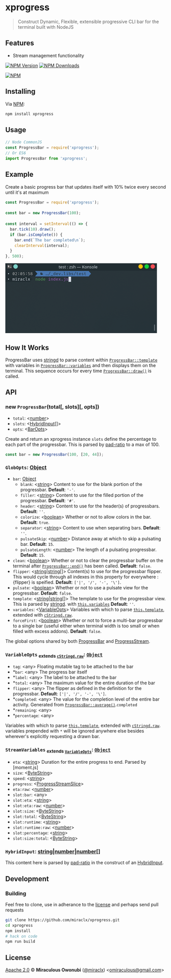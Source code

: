 # xprogress

> Construct Dynamic, Flexible, extensible progressive CLI bar for the terminal built with NodeJS

## Features

- Stream management functionality

[![NPM Version][npm-image]][npm-url]
[![NPM Downloads][downloads-image]][downloads-url]

[![NPM][npm-image-url]][npm-url]

## Installing

Via [NPM][npm]:

``` bash
npm install xprogress
```

## Usage

``` javascript
// Node CommonJS
const ProgressBar = require('xprogress');
// Or ES6
import ProgressBar from 'xprogress';
```

## Example

Create a basic progress bar that updates itself with 10% twice every second until it's at maximum

``` javascript
const ProgressBar = require('xprogress');

const bar = new ProgressBar(100);

const interval = setInterval(() => {
  bar.tick(10).draw();
  if (bar.isComplete()) {
    bar.end(`The bar completed\n`);
    clearInterval(interval);
  }
}, 500);
```

![XProgress Example Result][xprogress-result]

## How It Works

ProgressBar uses [stringd][] to parse content within [`ProgressBar::template`](#progressbar:template) with variables in [`ProgressBar::variables`](#progressbar:variables) and then displays them on the terminal.
This sequence occurs for every time [`ProgressBar::draw()`](#progressbar:draw) is called.

## API

### <a id="progressbar"></a> new `ProgressBar`(total[, slots][, opts])

- `total`: &lt;[number][]&gt;
- `slots`: &lt;[HybridInput](#hybridinput)[]&gt;
- `opts`: &lt;[BarOpts][]&gt;

Create and return an xprogress instance
`slots` define the percentage to each part of the progressbar. This is parsed by [pad-ratio][] to a max of 100.

``` javascript
const bar = new ProgressBar(100, [20, 44]);
```

### <a id="globopts"></a> `GlobOpts`: [Object][object]

* `bar`: [Object][object]
  * `blank`: &lt;[string][]&gt; Content to use for the blank portion of the progressbar. **Default**: `'-'`.
  * `filler`: &lt;[string][]&gt; Content to use for the filled portion of the progressbar. **Default**: `'#'`.
  * `header`: &lt;[string][]&gt; Content to use for the header(s) of progressbars. **Default**: `''`.
  * `colorize`: &lt;[boolean][]&gt; Whether or not to allow colors in the bar. **Default**: `true`.
  * `separator`: &lt;[string][]&gt; Content to use when separating bars. **Default**: `''`.
  * `pulsateSkip`: &lt;[number][]&gt; Distance away at which to skip a pulsating bar. **Default**: `15`.
  * `pulsateLength`: &lt;[number][]&gt; The length of a pulsating progressbar. **Default**: `15`.
* `clean`: &lt;[boolean][]&gt; Whether or not to clear the progressbar buffer on the terminal after [`ProgressBar::end()`](#progress:end) has been called. **Default**: `false`.
* `flipper`: &lt;[string][]|[string][][]&gt; Content(s) to use for the progressbar flipper. This would cycle through all indexes in this property for everywhere :{flipper} is speified. **Default**: `['|', '/', '-', '\']`.
* `pulsate`: &lt;[boolean][]&gt; Whether or not to use a pulsate view for the progressbar. **Default**: `false`.
* <a id="globopts:template"></a> `template`: &lt;[string][]|[string][][]&gt; The template to use for the progressbar view. This is parsed by [stringd][]. with [`this.variables`](#globopts:variables) **Default**: `''`.
* <a id="globopts:variables"></a> `variables`: &lt;[VariableOpts](#variableopts)&gt; Variables with which to parse [`this.template`](#globopts:template), extended with [`cStringd.raw`][cstringd:raw].
* `forceFirst`: &lt;[boolean][]&gt; Whether or not to force a multi-bar progressbar to a single bar (useful either when terminal width is too small or when filled with excess addons). **Default**: `false`.

The global options shared by both [ProgressBar](#progressbar) and [ProgressStream](#progressstream).

### <a id="variableopts"></a> `VariableOpts` <sub>extends [`cStringd.raw`][cStringd:raw]</sub>: [`Object`][object]
* `tag`: &lt;any&gt; Floating mutable tag to be attached to the bar
* *`bar`: &lt;any&gt; The progress bar itself
* *`label`: &lt;any&gt; The label to be attached to the bar
* *`total`: &lt;any&gt; The maximum value for the entire duration of the bar
* `flipper`: &lt;any&gt; The flipper as defined in the definition for the progressbar. **Default**: `['|', '/', '-', '\']`.
* *`completed`: &lt;any&gt; The value for the completion level of the entire bar activity. Generated from [`ProgressBar::average()`](#progressbar:average).`completed`
* *`remaining`: &lt;any&gt;
* *`percentage`: &lt;any&gt;

Variables with which to parse [`this.template`](#globopts:template), extended with [`cStringd.raw`][cstringd:raw]. variables prepended with `*` will be ignored anywhere else besides wherever's explicitly requesting a drawn bar.

### <a id="streamvariables"></a> `StreamVariables` <sub>extends [`VariableOpts`](#variableopts)</sub>: [`Object`][object]
* `eta`: &lt;[string][]&gt; Duration for the entire progress to end. Parsed by [moment.js]
* `size`: &lt;[ByteString][]&gt;
* `speed`: &lt;[string][]&gt;
* `progress`: &lt;[ProgressStreamSlice][]&gt;
* `eta:raw`: &lt;[number][]&gt;
* `slot:bar`: &lt;any&gt;
* `slot:eta`: &lt;[string][]&gt;
* `slot:eta:raw`: &lt;[number][]&gt;
* `slot:size`: &lt;[ByteString][]&gt;
* `slot:total`: &lt;[ByteString][]&gt;
* `slot:runtime`: &lt;[string][]&gt;
* `slot:runtime:raw`: &lt;[number][]&gt;
* `slot:percentage`: &lt;[string][]&gt;
* `slot:size:total`: &lt;[ByteString][]&gt;

### <a id='hybridinput'></a> `HybridInput`: [string][]|[number][]|[number][][]
This content here is parsed by [pad-ratio][] in the construct of an [HybridInput][hybridinput].

## Development

### Building

Feel free to clone, use in adherance to the [license](#license) and perhaps send pull requests

``` bash
git clone https://github.com/miraclx/xprogress.git
cd xprogress
npm install
# hack on code
npm run build
```

## License

[Apache 2.0][license] © **Miraculous Owonubi** ([@miraclx][author-url]) &lt;omiraculous@gmail.com&gt;

[BarOpts]: #globopts

[npm]:  https://github.com/npm/cli "The Node Package Manager"
[license]:  LICENSE "Apache 2.0 License"

[stringd]:  https://github.com/miraclx/stringd "NodeJS String Variable Parser"
[cstringd]:  https://github.com/miraclx/stringd-colors "ANSI colors for stringd formatting"
[pad-ratio]:  https://github.com/miraclx/pad-ratio "Pad or trim an array to sum up to a maximum value"
[hybridinput]:  https://github.com/miraclx/pad-ratio#hybridinput
[ProgressStreamSlice]: https://github.com/freeall/progress-stream#progress
[ByteString]: https://github.com/miraclx/xbytes#bytestring
[cstringd:raw]:  https://github.com/miraclx/stringd-colors#cstringdraw "Raw ANSI codes for stringd-colors"

[author-url]: https://github.com/miraclx
[ansi-styles]:  https://github.com/chalk/ansi-styles "ANSI escape codes for styling strings in the terminal"
[xprogress-result]: screenshots/example.gif "StringD Colors Example"

[npm-url]: https://npmjs.org/package/xprogress
[npm-image]: https://badgen.net/npm/node/xprogress
[npm-image-url]: https://nodei.co/npm/xprogress.png?stars&downloads
[downloads-url]: https://npmjs.org/package/xprogress
[downloads-image]: https://badgen.net/npm/dm/xprogress

[object]: https://developer.mozilla.org/en-US/docs/Web/JavaScript/Reference/Global_Objects/Object
[regexp]: https://developer.mozilla.org/en-US/docs/Web/JavaScript/Reference/Global_Objects/RegExp
[function]: https://developer.mozilla.org/en-US/docs/Web/JavaScript/Reference/Global_Objects/Function
[number]: https://developer.mozilla.org/en-US/docs/Web/JavaScript/Data_structures#Number_type
[string]: https://developer.mozilla.org/en-US/docs/Web/JavaScript/Data_structures#String_type
[boolean]: https://developer.mozilla.org/en-US/docs/Web/JavaScript/Data_structures#Boolean_type
